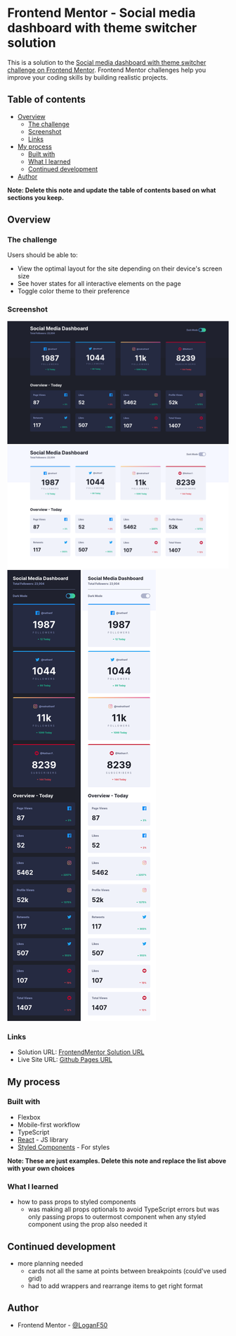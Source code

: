 # Frontend Mentor - Social media dashboard with theme switcher solution

This is a solution to the [Social media dashboard with theme switcher challenge on Frontend Mentor](https://www.frontendmentor.io/challenges/social-media-dashboard-with-theme-switcher-6oY8ozp_H). Frontend Mentor challenges help you improve your coding skills by building realistic projects.

## Table of contents

- [Overview](#overview)
  - [The challenge](#the-challenge)
  - [Screenshot](#screenshot)
  - [Links](#links)
- [My process](#my-process)
  - [Built with](#built-with)
  - [What I learned](#what-i-learned)
  - [Continued development](#continued-development)
- [Author](#author)

**Note: Delete this note and update the table of contents based on what sections you keep.**

## Overview

### The challenge

Users should be able to:

- View the optimal layout for the site depending on their device's screen size
- See hover states for all interactive elements on the page
- Toggle color theme to their preference

### Screenshot

![](./public/screenshots/desktop-dark.png)
![](./public/screenshots/desktop-light.png)
![](./public/screenshots/mobile-dark.png)
![](./public/screenshots/mobile-light.png)

### Links

- Solution URL: [FrontendMentor Solution URL](https://www.frontendmentor.io/solutions/responsive-social-media-dashboard-CTQqN4mjzj)
- Live Site URL: [Github Pages URL](https://loganf50.github.io/social-media-dashboard/)

## My process

### Built with

- Flexbox
- Mobile-first workflow
- TypeScript
- [React](https://reactjs.org/) - JS library
- [Styled Components](https://styled-components.com/) - For styles

**Note: These are just examples. Delete this note and replace the list above with your own choices**

### What I learned

- how to pass props to styled components
  - was making all props optionals to avoid TypeScript errors but was only passing props to outermost component when any styled component using the prop also needed it

## Continued development

- more planning needed
  - cards not all the same at points between breakpoints (could've used grid)
  - had to add wrappers and rearrange items to get right format

## Author

- Frontend Mentor - [@LoganF50](https://www.frontendmentor.io/profile/LoganF50)
